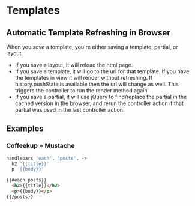 # Templates

## Automatic Template Refreshing in Browser

When you _save_ a template, you're either saving a template, partial, or layout.

- If you save a layout, it will reload the html page.
- If you save a template, it will go to the url for that template.  If you have the templates in view it will render without refreshing.  If history.pushState is available then the url will change as well.  This triggers the controller to run the render method again.
- If you save a partial, it will use jQuery to find/replace the partial in the cached version in the browser, and rerun the controller action if that partial was used in the last controller action.

## Examples

### Coffeekup + Mustache

``` coffeescript
handlebars 'each', 'posts', ->
  h2 '{{title}}'
  p '{{body}}'
```

``` html
{{#each posts}}
  <h2>{{title}}</h2>
  <p>{{body}}</p>
{{/posts}}
```